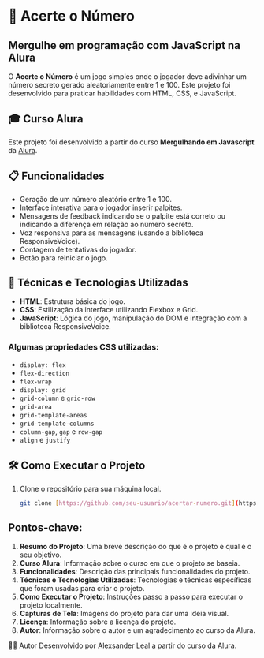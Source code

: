 # 🎯 Acerte o Número

## Mergulhe em programação com JavaScript na Alura

O **Acerte o Número** é um jogo simples onde o jogador deve adivinhar um número secreto gerado aleatoriamente entre 1 e 100. Este projeto foi desenvolvido para praticar habilidades com HTML, CSS, e JavaScript.

## 🎓 Curso Alura

Este projeto foi desenvolvido a partir do curso **Mergulhando em Javascript** da [Alura](https://www.alura.com.br).

## 📋 Funcionalidades

- Geração de um número aleatório entre 1 e 100.
- Interface interativa para o jogador inserir palpites.
- Mensagens de feedback indicando se o palpite está correto ou indicando a diferença em relação ao número secreto.
- Voz responsiva para as mensagens (usando a biblioteca ResponsiveVoice).
- Contagem de tentativas do jogador.
- Botão para reiniciar o jogo.

## 🚀 Técnicas e Tecnologias Utilizadas

- **HTML**: Estrutura básica do jogo.
- **CSS**: Estilização da interface utilizando Flexbox e Grid.
- **JavaScript**: Lógica do jogo, manipulação do DOM e integração com a biblioteca ResponsiveVoice.

### Algumas propriedades CSS utilizadas:

- `display: flex`
- `flex-direction`
- `flex-wrap`
- `display: grid`
- `grid-column` e `grid-row`
- `grid-area`
- `grid-template-areas`
- `grid-template-columns`
- `column-gap`, `gap` e `row-gap`
- `align` e `justify`

## 🛠️ Como Executar o Projeto

1. Clone o repositório para sua máquina local.
   ```bash
   git clone [https://github.com/seu-usuario/acertar-numero.git](https://github.com/lealalexsander/jogoNumero)


## Pontos-chave:

1. **Resumo do Projeto**: Uma breve descrição do que é o projeto e qual é o seu objetivo.
2. **Curso Alura**: Informação sobre o curso em que o projeto se baseia.
3. **Funcionalidades**: Descrição das principais funcionalidades do projeto.
4. **Técnicas e Tecnologias Utilizadas**: Tecnologias e técnicas específicas que foram usadas para criar o projeto.
5. **Como Executar o Projeto**: Instruções passo a passo para executar o projeto localmente.
6. **Capturas de Tela**: Imagens do projeto para dar uma ideia visual.
7. **Licença**: Informação sobre a licença do projeto.
8. **Autor**: Informação sobre o autor e um agradecimento ao curso da Alura.

👨‍💻 Autor
Desenvolvido por Alexsander Leal a partir do curso da Alura.

